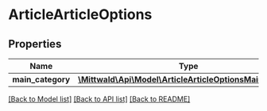 # ArticleArticleOptions

## Properties
Name | Type | Description | Notes
------------ | ------------- | ------------- | -------------
**main_category** | [**\Mittwald\Api\Model\ArticleArticleOptionsMainCategory**](ArticleArticleOptionsMainCategory.md) |  | [optional] 

[[Back to Model list]](../README.md#documentation-for-models) [[Back to API list]](../README.md#documentation-for-api-endpoints) [[Back to README]](../README.md)


